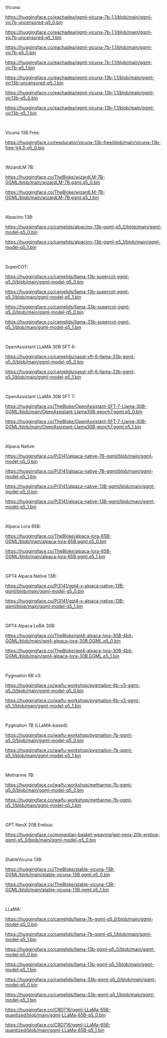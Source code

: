 Vicuna:

https://huggingface.co/eachadea/ggml-vicuna-7b-1.1/blob/main/ggml-vic7b-uncensored-q5_0.bin

https://huggingface.co/eachadea/ggml-vicuna-7b-1.1/blob/main/ggml-vic7b-uncensored-q5_1.bin

https://huggingface.co/eachadea/ggml-vicuna-7b-1.1/blob/main/ggml-vic7b-q5_0.bin

https://huggingface.co/eachadea/ggml-vicuna-7b-1.1/blob/main/ggml-vic7b-q5_1.bin

https://huggingface.co/eachadea/ggml-vicuna-13b-1.1/blob/main/ggml-vic13b-uncensored-q5_1.bin

https://huggingface.co/eachadea/ggml-vicuna-13b-1.1/blob/main/ggml-vic13b-q5_0.bin

https://huggingface.co/eachadea/ggml-vicuna-13b-1.1/blob/main/ggml-vic13b-q5_1.bin

​

Vicuna 13B Free:

https://huggingface.co/reeducator/vicuna-13b-free/blob/main/vicuna-13b-free-V4.3-q5_0.bin

​

WizardLM 7B:

https://huggingface.co/TheBloke/wizardLM-7B-GGML/blob/main/wizardLM-7B.ggml.q5_0.bin

https://huggingface.co/TheBloke/wizardLM-7B-GGML/blob/main/wizardLM-7B.ggml.q5_1.bin

​

Alpacino 13B:

https://huggingface.co/camelids/alpacino-13b-ggml-q5_0/blob/main/ggml-model-q5_0.bin

https://huggingface.co/camelids/alpacino-13b-ggml-q5_1/blob/main/ggml-model-q5_1.bin

​

SuperCOT:

https://huggingface.co/camelids/llama-13b-supercot-ggml-q5_0/blob/main/ggml-model-q5_0.bin

https://huggingface.co/camelids/llama-13b-supercot-ggml-q5_1/blob/main/ggml-model-q5_1.bin

https://huggingface.co/camelids/llama-33b-supercot-ggml-q5_0/blob/main/ggml-model-q5_0.bin

https://huggingface.co/camelids/llama-33b-supercot-ggml-q5_1/blob/main/ggml-model-q5_1.bin

​

OpenAssistant LLaMA 30B SFT 6:

https://huggingface.co/camelids/oasst-sft-6-llama-33b-ggml-q5_0/blob/main/ggml-model-q5_0.bin

https://huggingface.co/camelids/oasst-sft-6-llama-33b-ggml-q5_1/blob/main/ggml-model-q5_1.bin

​

OpenAssistant LLaMA 30B SFT 7:

https://huggingface.co/TheBloke/OpenAssistant-SFT-7-Llama-30B-GGML/blob/main/OpenAssistant-Llama30B-epoch7.ggml.q5_0.bin

https://huggingface.co/TheBloke/OpenAssistant-SFT-7-Llama-30B-GGML/blob/main/OpenAssistant-Llama30B-epoch7.ggml.q5_1.bin

​

Alpaca Native:

https://huggingface.co/Pi3141/alpaca-native-7B-ggml/blob/main/ggml-model-q5_0.bin

https://huggingface.co/Pi3141/alpaca-native-7B-ggml/blob/main/ggml-model-q5_1.bin

https://huggingface.co/Pi3141/alpaca-native-13B-ggml/blob/main/ggml-model-q5_0.bin

https://huggingface.co/Pi3141/alpaca-native-13B-ggml/blob/main/ggml-model-q5_1.bin

​

Alpaca Lora 65B:

https://huggingface.co/TheBloke/alpaca-lora-65B-GGML/blob/main/alpaca-lora-65B.ggml.q5_0.bin

https://huggingface.co/TheBloke/alpaca-lora-65B-GGML/blob/main/alpaca-lora-65B.ggml.q5_1.bin

​

GPT4 Alpaca Native 13B:

https://huggingface.co/Pi3141/gpt4-x-alpaca-native-13B-ggml/blob/main/ggml-model-q5_0.bin

https://huggingface.co/Pi3141/gpt4-x-alpaca-native-13B-ggml/blob/main/ggml-model-q5_1.bin

​

GPT4 Alpaca LoRA 30B:

https://huggingface.co/TheBloke/gpt4-alpaca-lora-30B-4bit-GGML/blob/main/gpt4-alpaca-lora-30B.GGML.q5_0.bin

https://huggingface.co/TheBloke/gpt4-alpaca-lora-30B-4bit-GGML/blob/main/gpt4-alpaca-lora-30B.GGML.q5_1.bin

​

Pygmalion 6B v3:

https://huggingface.co/waifu-workshop/pygmalion-6b-v3-ggml-q5_0/blob/main/ggml-model-q5_0.bin

https://huggingface.co/waifu-workshop/pygmalion-6b-v3-ggml-q5_1/blob/main/ggml-model-q5_1.bin

​

Pygmalion 7B (LLaMA-based):

https://huggingface.co/waifu-workshop/pygmalion-7b-ggml-q5_0/blob/main/ggml-model-q5_0.bin

https://huggingface.co/waifu-workshop/pygmalion-7b-ggml-q5_1/blob/main/ggml-model-q5_1.bin

​

Metharme 7B:

https://huggingface.co/waifu-workshop/metharme-7b-ggml-q5_0/blob/main/ggml-model-q5_0.bin

https://huggingface.co/waifu-workshop/metharme-7b-ggml-q5_1/blob/main/ggml-model-q5_1.bin

​

GPT NeoX 20B Erebus:

https://huggingface.co/mongolian-basket-weaving/gpt-neox-20b-erebus-ggml-q5_0/blob/main/ggml-model-q5_0.bin

​

StableVicuna 13B:

https://huggingface.co/TheBloke/stable-vicuna-13B-GGML/blob/main/stable-vicuna-13B.ggml.q5_0.bin

https://huggingface.co/TheBloke/stable-vicuna-13B-GGML/blob/main/stable-vicuna-13B.ggml.q5_1.bin

​

LLaMA:

https://huggingface.co/camelids/llama-7b-ggml-q5_0/blob/main/ggml-model-q5_0.bin

https://huggingface.co/camelids/llama-7b-ggml-q5_1/blob/main/ggml-model-q5_1.bin

https://huggingface.co/camelids/llama-13b-ggml-q5_0/blob/main/ggml-model-q5_0.bin

https://huggingface.co/camelids/llama-13b-ggml-q5_1/blob/main/ggml-model-q5_1.bin

https://huggingface.co/camelids/llama-33b-ggml-q5_0/blob/main/ggml-model-q5_0.bin

https://huggingface.co/camelids/llama-33b-ggml-q5_1/blob/main/ggml-model-q5_1.bin

https://huggingface.co/CRD716/ggml-LLaMa-65B-quantized/blob/main/ggml-LLaMa-65B-q5_0.bin

https://huggingface.co/CRD716/ggml-LLaMa-65B-quantized/blob/main/ggml-LLaMa-65B-q5_1.bin

​